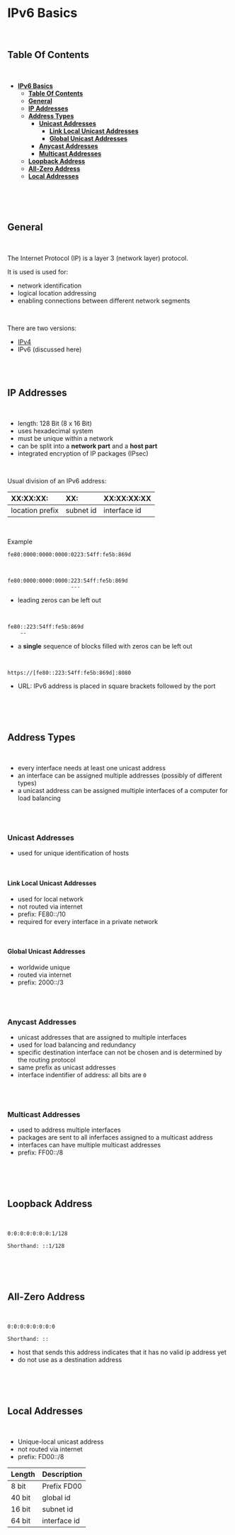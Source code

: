 # **IPv6 Basics**
<br>

## **Table Of Contents**
<br>

- [**IPv6 Basics**](#ipv6-basics)
  - [**Table Of Contents**](#table-of-contents)
  - [**General**](#general)
  - [**IP Addresses**](#ip-addresses)
  - [**Address Types**](#address-types)
    - [**Unicast Addresses**](#unicast-addresses)
      - [**Link Local Unicast Addresses**](#link-local-unicast-addresses)
      - [**Global Unicast Addresses**](#global-unicast-addresses)
    - [**Anycast Addresses**](#anycast-addresses)
    - [**Multicast Addresses**](#multicast-addresses)
  - [**Loopback Address**](#loopback-address)
  - [**All-Zero Address**](#all-zero-address)
  - [**Local Addresses**](#local-addresses)

<br>
<br>
<br>

## **General**
<br>

The Internet Protocol (IP) is a layer 3 (network layer) protocol.

It is used is used for:
* network identification
* logical location addressing
* enabling connections between different network segments

<br>

There are two versions:

* [IPv4](../IPv4/IPv4_basics.md)
* IPv6 (discussed here)

<br>
<br>

## **IP Addresses**
<br>

* length: 128 Bit (8 x 16 Bit)
* uses hexadecimal system
* must be unique within a network
* can be split into a **network part** and a **host part**
* integrated encryption of IP packages (IPsec)

<br>

Usual division of an IPv6 address:

|XX:XX:XX:       |XX:       |XX:XX:XX:XX  |
|:---------------|:---------|:------------|
|location prefix |subnet id |interface id |

<br>

Example

```
fe80:0000:0000:0000:0223:54ff:fe5b:869d
```

<br>

```
fe80:0000:0000:0000:223:54ff:fe5b:869d
                    ---
```
* leading zeros can be left out

<br>

```
fe80::223:54ff:fe5b:869d
    --
```

* a **single** sequence of blocks filled with zeros can be left out 

<br>

```
https://[fe80::223:54ff:fe5b:869d]:8080
```

* URL: IPv6 address is placed in square brackets followed by the port 

<br>
<br>
<br>

## **Address Types**
<br>

* every interface needs at least one unicast address
* an interface can be assigned multiple addresses (possibly of different types)
* a unicast address can be assigned multiple interfaces of a computer for load balancing

<br>
<br>

### **Unicast Addresses**

* used for unique identification of hosts

<br>

#### **Link Local Unicast Addresses**

* used for local network
* not routed via internet
* prefix: FE80::/10
* required for every interface in a private network

<br>

#### **Global Unicast Addresses**

* worldwide unique
* routed via internet
* prefix: 2000::/3

<br>
<br>

### **Anycast Addresses**

* unicast addresses that are assigned to multiple interfaces
* used for load balancing and redundancy
* specific destination interface can not be chosen and is determined by the routing protocol
* same prefix as unicast addresses
* interface indentifier of address: all bits are `0`

<br>
<br>

### **Multicast Addresses**

* used to address multiple interfaces
* packages are sent to all inferfaces assigned to a multicast address
* interfaces can have multiple multicast addresses
* prefix: FF00::/8

<br>
<br>
<br>

## **Loopback Address**
<br>

```
0:0:0:0:0:0:0:1/128

Shorthand: ::1/128
```

<br>
<br>
<br>

## **All-Zero Address**
<br>

```
0:0:0:0:0:0:0:0

Shorthand: ::
```

* host that sends this address indicates that it has no valid ip address yet
* do not use as a destination address

<br>
<br>
<br>

## **Local Addresses**
<br>

* Unique-local unicast address
* not routed via internet
* prefix: FD00::/8

|Length |Description  |
|:------|:------------|
|8 bit  |Prefix FD00  |
|40 bit |global id    |
|16 bit |subnet id    |
|64 bit |interface id |